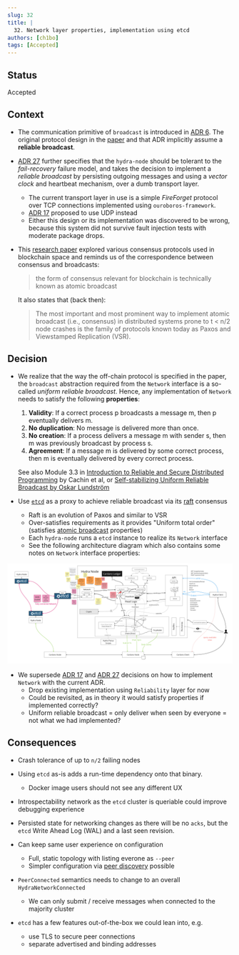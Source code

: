 ```yaml
---
slug: 32
title: |
  32. Network layer properties, implementation using etcd
authors: [ch1bo]
tags: [Accepted]
---
```


## Status

Accepted

## Context

- The communication primitive of `broadcast` is introduced in [ADR 6](/adr/6). The original protocol design in the [paper](https://eprint.iacr.org/2020/299.pdf) and that ADR implicitly assume a **reliable broadcast**.

- [ADR 27](/adr/27) further specifies that the `hydra-node` should be tolerant to the _fail-recovery_ failure model, and takes the decision to implement a _reliable broadcast_ by persisting outgoing messages and using a _vector clock_ and heartbeat mechanism, over a dumb transport layer.
  - The current transport layer in use is a simple _FireForget_ protocol over TCP connections implemented using `ouroboros-framework`.
  - [ADR 17](/adr/17) proposed to use UDP instead
  - Either this design or its implementation was discovered to be wrong, because this system did not survive fault injection tests with moderate package drops. 

- This [research paper](https://arxiv.org/pdf/1707.01873) explored various consensus protocols used in blockchain space and reminds us of the correspondence between consensus and broadcasts:

  > the form of consensus relevant for blockchain is technically known as atomic broadcast

  It also states that (back then):

  > The most important and most prominent way to implement atomic broadcast (i.e., consensus) in distributed systems prone to t < n/2 node crashes is the family of protocols known today as Paxos and Viewstamped Replication (VSR).

## Decision

- We realize that the way the off-chain protocol is specified in the paper, the `broadcast` abstraction required from the `Network` interface is a so-called _uniform reliable broadcast_. Hence, any implementation of `Network` needs to satisfy the following **properties**:

  1. **Validity**: If a correct process p broadcasts a message m, then p eventually delivers m.
  2. **No duplication**: No message is delivered more than once.
  3. **No creation**: If a process delivers a message m with sender s, then m was previously broadcast by process s.
  4. **Agreement**: If a message m is delivered by some correct process, then m is eventually delivered by every correct process.

  See also Module 3.3 in [Introduction to Reliable and Secure Distributed Programming](https://www.distributedprogramming.net) by Cachin et al, or [Self-stabilizing Uniform Reliable Broadcast by Oskar Lundström](https://arxiv.org/abs/2001.03244)

- Use [`etcd`](https://etcd.io/) as a proxy to achieve reliable broadcast via its [raft](https://raft.github.io/) consensus
  - Raft is an evolution of Paxos and similar to VSR
  - Over-satisfies requirements as it provides "Uniform total order" (satisfies [atomic broadcast](https://en.m.wikipedia.org/wiki/Atomic_broadcast) properties)
  - Each `hydra-node` runs a `etcd` instance to realize its `Network` interface
  - See the following architecture diagram which also contains some notes on `Network` interface properties:

![](./2024-09-19-etcd-network-draft.jpg)

- We supersede [ADR 17](/adr/17) and [ADR 27](/adr/27) decisions on how to implement `Network` with the current ADR.
  - Drop existing implementation using `Reliability` layer for now
  - Could be revisited, as in theory it would satisfy properties if implemented correctly?
  - Uniform reliable broadcast = only deliver when seen by everyone = not what we had implemented?

## Consequences

- Crash tolerance of up to `n/2` failing nodes

- Using `etcd` as-is adds a run-time dependency onto that binary.
  - Docker image users should not see any different UX

- Introspectability network as the `etcd` cluster is queriable could improve debugging experience

- Persisted state for networking changes as there will be no `acks`, but the `etcd` Write Ahead Log (WAL) and a last seen revision.

- Can keep same user experience on configuration
  - Full, static topology with listing everone as `--peer`
  - Simpler configuration via [peer discovery](https://etcd.io/docs/v3.5/op-guide/clustering/#discovery) possible

- `PeerConnected` semantics needs to change to an overall `HydraNetworkConnected`
  - We can only submit / receive messages when connected to the majority cluster

- `etcd` has a few features out-of-the-box we could lean into, e.g.
  - use TLS to secure peer connections
  - separate advertised and binding addresses 
